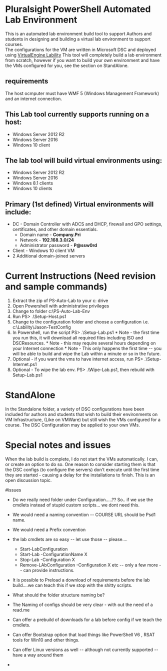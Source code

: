 # Pluralsight PowerShell Automated Lab Environment
This is an automated lab environment build tool to support Authors and students in designing and building a virtual lab environment to support courses.  
The configurations for the VM are written in Microsoft DSC and deployed using [VirtualEngine Lability](https://github.com/VirtualEngine/Lability)
This tool will completely build a lab environment from scratch, however if you want to build your own
environment and have the VMs configured for you, see the section on StandAlone.

## requirements
The host ocmputer must have WMF 5 (Windows Management Framework) and an internet connection.



## This Lab tool currently supports running on a host:
* Windows Server 2012 R2
* Windows Server 2016
* Windows 10 client

## The lab tool will build virtual environments using:
* Windows Server 2012 R2
* Windows Server 2016
* Windows 8.1 clients
* Windows 10 clients

## Primary (1st defined) Virtual environments will include:
* DC - Domain Controller with ADCS and DHCP, firewall and GPO settings, certificates, and other domain essentials.
    * Domain name - **Company.Pri**
    * Network - **192.168.3.0/24**
    * Administrator password - **P@ssw0rd**
* Client - Windows 10 client VM
* 2 Additional domain-joined servers


# Current Instructions (Need revision and sample commands)
1. Extract the zip of PS-Auto-Lab to your c: drive
2. Open Powershell with administrative privileges
3. Change to folder c:\PS-Auto-Lab-Env
4. Run PS> .\Setup-Host.ps1
5. Change to the configuration folder and choose a configuration i.e. c:\Lability\Jason-TestConfig
6. In Powershell, run the script PS> .\Setup-Lab.ps1
        * Note - the first time you run this, it will download all required files including ISO and DSCResources.
        * Note - this may require several hours depending on your Internet connection
        * Note - This only happens the first time -- you will be able to build and wipe the 
                Lab within a minute or so in the future.
7. Optional - if you want the vms to have internet access, run PS> .\Setup-Internet.ps1
8. Optional - To wipe the lab env. PS> .\Wipe-Lab.ps1, then rebuild with Setup-Lab.ps1

# StandAlone
In the Standalone folder, a variety of DSC configurations have been included for authors and students
that wish to build their environments on VM Infrastructure, (Like on VMWare) but still wish the VMs configured for
a course. The DSC Configuration may be applied to your own VMs.

# Special notes and issues
When the lab build is complete, I do not start the VMs automatically. I can, or create an option to do so.
One reason to consider starting them is that the DSC configs (to configure the servers) don't execute
until the first time they are started - causing a delay for the installations to finish. This is an open discussion topic.
  
#issues
* Do we really need folder under Configuration.....?? So.. if we use the cmdlets instead of stupid custom scripts... we dont need this.
* We would need a naming convention -- COURSE URL should be Psd1 name.
* We would need a Prefix convention

* the lab cmdlets are so easy -- let use those -- please....
    * Start-LabConfiguration
    * Start-Lab -ConfigurationName X
    * Stop-Lab -Configuration X
    * Remove-LAbConfiguration -Configuration X
    etc -- only a few more -- can provide instructions.

* It is possible to Preload a download of requirements before the lab build....we can teach this if we stop with the shitty scripts.

* What should the folder structure naming be?

* The Naming of configs should be very clear - with out the need of a read.me

* Can offer a prebuild of downloads for a lab before config if we teach the cmdlets.

* Can offer Bootstrap option that load things like PowerShell V6 , RSAT tools for Win10 and other things.

* Can offer Linux versions as well -- although not currently supported -- have a way around them

* 